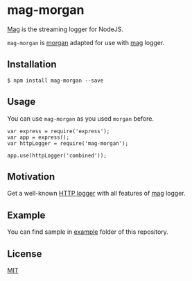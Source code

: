 # mag-morgan

[Mag](https://github.com/mahnunchik/mag) is the streaming logger for NodeJS.

`mag-morgan` is [morgan](https://github.com/expressjs/morgan) adapted for use with [mag](https://github.com/mahnunchik/mag) logger.

## Installation

```
$ npm install mag-morgan --save
```

## Usage

You can use `mag-morgan` as you used `morgan` before.

```
var express = require('express');
var app = express();
var httpLogger = require('mag-morgan');

app.use(httpLogger('combined'));
```

## Motivation

Get a well-known [HTTP logger](https://github.com/expressjs/morgan) with all features of [mag](https://github.com/mahnunchik/mag#use-cases) logger.

## Example

You can find sample in [example](https://github.com/mahnunchik/mag-morgan/tree/master/example) folder of this repository.

## License

[MIT](https://github.com/mahnunchik/mag-morgan/blob/master/LICENSE)
